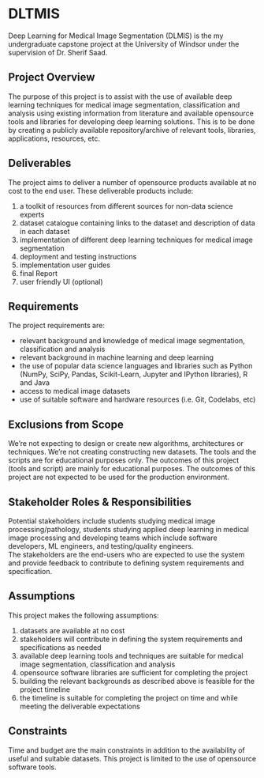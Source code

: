# DLTMIS
Deep Learning for Medical Image Segmentation (DLMIS) is the my undergraduate capstone project at the University of Windsor under the supervision of Dr. Sherif Saad.

## Project Overview
The purpose of this project is to assist with the use of available deep learning techniques for medical image segmentation, classification and analysis using existing information from literature and available opensource tools and libraries for developing deep learning solutions. This is to be done by creating a publicly available repository/archive of relevant tools, libraries, applications, resources, etc.

## Deliverables
The project aims to deliver a number of opensource products available at no cost to the end user. These deliverable products include:
1.	a toolkit of resources from different sources for non-data science experts
2.	dataset catalogue containing links to the dataset and description of data in each dataset
3.	implementation of different deep learning techniques for medical image segmentation
4.	deployment and testing instructions
5.	implementation user guides
6.	final Report
7.	user friendly UI (optional)

## Requirements
The project requirements are:
- relevant background and knowledge of medical image segmentation, classification and analysis
- relevant background in machine learning and deep learning
- the use of popular data science languages and libraries such as Python (NumPy, SciPy, Pandas, Scikit-Learn, Jupyter and IPython libraries), R and Java
- access to medical image datasets
- use of suitable software and hardware resources (i.e. Git, Codelabs, etc)

## Exclusions from Scope
We’re not expecting to design or create new algorithms, architectures or techniques. We’re not creating constructing new datasets. The tools and the scripts are for educational purposes only. The outcomes of this project (tools and script) are mainly for educational purposes. The outcomes of this project are not expected to be used for the production environment.

## Stakeholder Roles & Responsibilities
Potential stakeholders include students studying medical image processing/pathology, students studying applied deep learning in medical image processing and developing teams which include software developers, ML engineers, and testing/quality engineers.   
The stakeholders are the end-users who are expected to use the system and provide feedback to contribute to defining system requirements and specification. 

## Assumptions
This project makes the following assumptions:
1.	datasets are available at no cost
2.	stakeholders will contribute in defining the system requirements and specifications as needed
3.	available deep learning tools and techniques are suitable for medical image segmentation, classification and analysis
4.	opensource software libraries are sufficient for completing the project
5.	building the relevant backgrounds as described above is feasible for the project timeline
6.  the timeline is suitable for completing the project on time and while meeting the deliverable expectations

## Constraints
Time and budget are the main constraints in addition to the availability of useful and suitable datasets. This project is limited to the use of opensource software tools.
